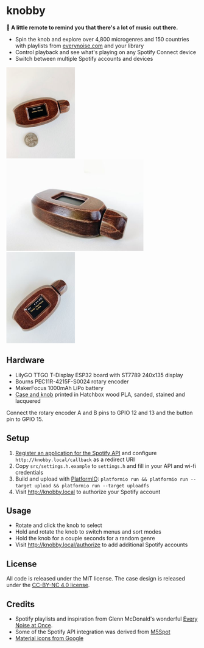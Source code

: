 # knobby
**🎵 A little remote to remind you that there's a lot of music out there.**

* Spin the knob and explore over 4,800 microgenres and 150 countries with playlists from [everynoise.com](http://everynoise.com) and your library
* Control playback and see what's playing on any Spotify Connect device
* Switch between multiple Spotify accounts and devices

<a href="photos/knobby1.jpg?raw=true"><img src="photos/thumb.knobby1.jpg?raw=true" width="180" height="240" alt="knobby with coin"></a>
<a href="photos/knobby2.jpg?raw=true"><img src="photos/thumb.knobby2.jpg?raw=true" width="360" height="240" alt="knobby side view"></a>
<a href="photos/knobby4.jpg?raw=true"><img src="photos/thumb.knobby4.jpg?raw=true" width="180" height="240" alt="knobby playing"></a>

## Hardware

* LilyGO TTGO T-Display ESP32 board with ST7789 240x135 display
* Bourns PEC11R-4215F-S0024 rotary encoder
* MakerFocus 1000mAh LiPo battery
* [Case and knob](/case) printed in Hatchbox wood PLA, sanded, stained and lacquered

Connect the rotary encoder A and B pins to GPIO 12 and 13 and the button pin to GPIO 15.

## Setup

1. [Register an application for the Spotify API](https://developer.spotify.com/dashboard/) and configure `http://knobby.local/callback` as a redirect URI
2. Copy `src/settings.h.example` to `settings.h` and fill in your API and wi-fi credentials
3. Build and upload with [PlatformIO](https://platformio.org/): `platformio run && platformio run --target upload && platformio run --target uploadfs`
4. Visit http://knobby.local to authorize your Spotify account

## Usage

* Rotate and click the knob to select
* Hold and rotate the knob to switch menus and sort modes
* Hold the knob for a couple seconds for a random genre
* Visit http://knobby.local/authorize to add additional Spotify accounts

## License

All code is released under the MIT license. The case design is released under the [CC-BY-NC 4.0 license](https://creativecommons.org/licenses/by-nc/4.0/).

## Credits

* Spotify playlists and inspiration from Glenn McDonald's wonderful [Every Noise at Once](http://everynoise.com).
* Some of the Spotify API integration was derived from [M5Spot](https://github.com/CosmicMac/M5Spot)
* [Material icons from Google](https://material.io/resources/icons/)
